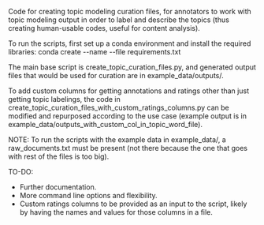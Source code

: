 Code for creating topic modeling curation files, for annotators to work with topic modeling output in order to label and describe the topics (thus creating human-usable codes, useful for content analysis).

To run the scripts, first set up a conda environment and install the required libraries: conda create --name <env> --file requirements.txt

The main base script is create_topic_curation_files.py, and generated output files that would be used for curation are in example_data/outputs/. 

To add custom columns for getting annotations and ratings other than just getting topic labelings, the code in create_topic_curation_files_with_custom_ratings_columns.py can be modified and repurposed according to the use case (example output is in example_data/outputs_with_custom_col_in_topic_word_file).

NOTE: To run the scripts with the example data in example_data/, a raw_documents.txt must be present (not there because the one that goes with rest of the files is too big).

TO-DO: 

- Further documentation.
- More command line options and flexibility. 
- Custom ratings columns to be provided as an input to the script, likely by having the names and values for those columns in a file. 
